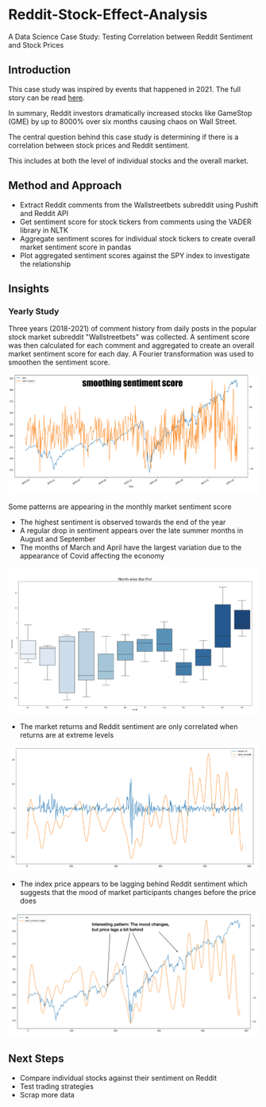 # Reddit-Stock-Effect-Analysis
A Data Science Case Study: Testing Correlation between Reddit Sentiment and Stock Prices

## Introduction 
This case study was inspired by events that happened in 2021. The full story can be read [here](https://theprint.in/theprint-essential/the-gamestop-story-how-a-group-of-investors-on-reddit-gave-wall-street-a-wild-week/595181/).

In summary, Reddit investors dramatically increased stocks like GameStop (GME) by up to 8000% over six months causing chaos on Wall Street.

The central question behind this case study is determining if there is a correlation between stock prices and Reddit sentiment. 

This includes at both the level of individual stocks and the overall market. 

## Method and Approach
* Extract Reddit comments from the Wallstreetbets subreddit using Pushift and Reddit API
* Get sentiment score for stock tickers from comments using the VADER library in NLTK
* Aggregate sentiment scores for individual stock tickers to create overall market sentiment score in pandas
* Plot aggregated sentiment scores against the SPY index to investigate the relationship

## Insights 

### Yearly Study 
Three years (2018-2021) of comment history from daily posts in the popular stock market subreddit "Wallstreetbets" was collected. 
A sentiment score was then calculated for each comment and aggregated to create an overall market sentiment score for each day. 
A Fourier transformation was used to smoothen the sentiment score. 

![Picture](Data/Pictures/fouriertransform.gif)

Some patterns are appearing in the monthly market sentiment score
* The highest sentiment is observed towards the end of the year
* A regular drop in sentiment appears over the late summer months in August and September
* The months of March and April have the largest variation due to the appearance of Covid affecting the economy

![Picture](Data/Pictures/monthly_sentiment_boxplot.png)

* The market returns and Reddit sentiment are only correlated when returns are at extreme levels
  
![Picture](Data/Pictures/correlation_returns_sentiment.png)

* The index price appears to be lagging behind Reddit sentiment which suggests that the mood of market participants changes before the price does

![Picture](Data/Pictures/price_lag.png)

## Next Steps 
* Compare individual stocks against their sentiment on Reddit
* Test trading strategies
* Scrap more data 


